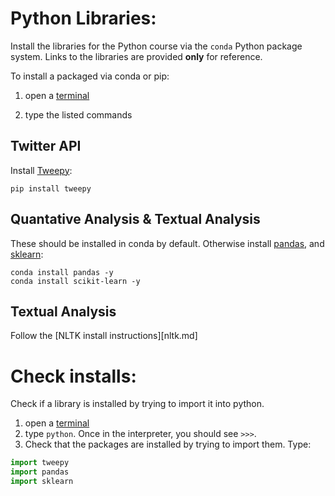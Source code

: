 Python Libraries:
=================
Install the libraries for the Python course via the `conda` Python package system. Links to the libraries are provided **only** for reference.

To install a packaged via conda or pip: 

1) open a [terminal](anaconda.md)

2) type the listed commands

Twitter API
--------------------------
Install [Tweepy](https://github.com/tweepy/tweepy):
```
pip install tweepy
```

Quantative Analysis & Textual Analysis
----------------------------------------
These should be installed in conda by default. Otherwise install [pandas](http://pandas.pydata.org/), and [sklearn](http://scikit-learn.org/stable/):
```
conda install pandas -y
conda install scikit-learn -y
```

Textual Analysis
-----------------
Follow the [NLTK install instructions][nltk.md]

Check installs:
====================
Check if a library is installed by trying to import it into python. 

1. open a [terminal](anaconda.md)
2. type `python`. Once in the interpreter, you should see `>>>`. 
3. Check that the packages are installed by trying to import them. Type:

```python
import tweepy
import pandas
import sklearn
```

